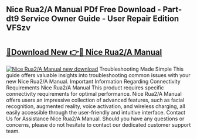 ## Nice Rua2/A Manual PDf Free Download - Part-dt9 Service Owner Guide - User Repair Edition VFSzv

# <h2><a href="http://cf27590.oget.top/?id=Nice+Rua2%2fA+Manual">🔗Download New 👉🔴 Nice Rua2/A Manual</a></h2>

[![Nice Rua2/A Manual new download](https://i.imgur.com/5g1atiW.png)](http://cf27590.oget.top/?id=Nice+Rua2%2fA+Manual)
Troubleshooting Made Simple This guide offers valuable insights into troubleshooting common issues with your new Nice Rua2/A Manual. Important Information Regarding Connectivity Requirements Nice Rua2/A Manual This product requires specific connectivity requirements for optimal performance. Nice Rua2/A Manual offers users an impressive collection of advanced features, such as facial recognition, augmented reality, voice activation, and wireless charging, all easily accessible through the user-friendly and intuitive interface. Contact Us for Assistance Nice Rua2/A Manual. Should you have any questions or concerns, please do not hesitate to contact our dedicated customer support team.
